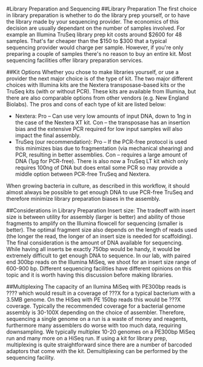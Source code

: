 #Library Preparation and Sequencing 
##Library Preparation
The first choice in library preparation is whether to do the library prep yourself, or to have the library made by your sequencing provider. The economics of this decision are usually dependant on the number of samples involved. For example an Illumina TruSeq library prep kit costs around $2600 for 48 samples.  That's far cheaper than the $150 to $300 that a typical sequencing provider would charge per sample.  However, if you're only preparing a couple of samples there's no reason to buy an entire kit.  Most sequencing facilities offer library preparation services.

##Kit Options
Whether you chose to make libraries yourself, or use a provider the next major choice is of the type of kit.  The two major different choices with Illumina kits are the Nextera transposase-based kits or the TruSeq kits (with or without PCR). These kits are available from Illumina, but there are also comparable options from other vendors (e.g. New England Biolabs). The pros and cons of each type of kit are listed below:

+ Nextera: Pro – Can use very low amounts of input DNA, down to 1ng in the case of the Nextera XT kit. Con – the transposase has an insertion bias and the extensive PCR required for low input samples will also impact the final assembly.
+ TruSeq (our recommendation): Pro – If the PCR-free protocol is used this minimizes bias due to fragmentation (via mechanical shearing) and PCR, resulting in better assemblies. Con – requires a large amount of DNA (1µg for PCR-free).  There is also now a TruSeq LT kit which only requires 100ng of DNA but does entail some PCR so may provide a middle option between PCR-free TruSeq and Nextera.

When growing bacteria in culture, as described in this workflow, it should almost always be possible to get enough DNA to use PCR-free TruSeq and therefore minimize library preparation biases in the assembly.

##Considerations in Library Preparation
Insert size: The tradeoff with insert size is between utility for assembly (larger is better) and ability of those fragments to amplify on the Illumina flowcell for sequencing (smaller is better). The optimal fragment size also depends on the length of reads used (the longer the read, the longer of an insert size is needed for scaffolding). The final consideration is the amount of DNA available for sequencing. While having all inserts be exactly 750bp would be handy, it would be extremely difficult to get enough DNA to sequence. In our lab, with paired end 300bp reads on the Illumina MiSeq, we shoot for an insert size range of 600-900 bp. Different sequencing facilities have different opinions on this topic and it is worth having this discussion before making libraries.

##Multiplexing
The capacity of an Ilumina MiSeq with PE300bp reads is ???? which would result in a coverage of ???X for a typical bacterium with a 3.5MB genome.  On the HiSeq with PE 150bp reads this would be ???X coverage. Typically the recommended coverage for a bacterial genome assembly is 30-100X depending on the choice of assembler.  Therefore, sequencing a single genome on a run is a waste of money and reagents, furthermore many assemblers do worse with too much data, requiring downsampling.  We typically multiplex 10-20 genomes on a PE300bp MiSeq run and many more on a HiSeq run.  If using a kit for library prep, multiplexing is quite straightforward since there are a number of barcoded adaptors that come with the kit. Demultiplexing can be performed by the sequencing facility.
